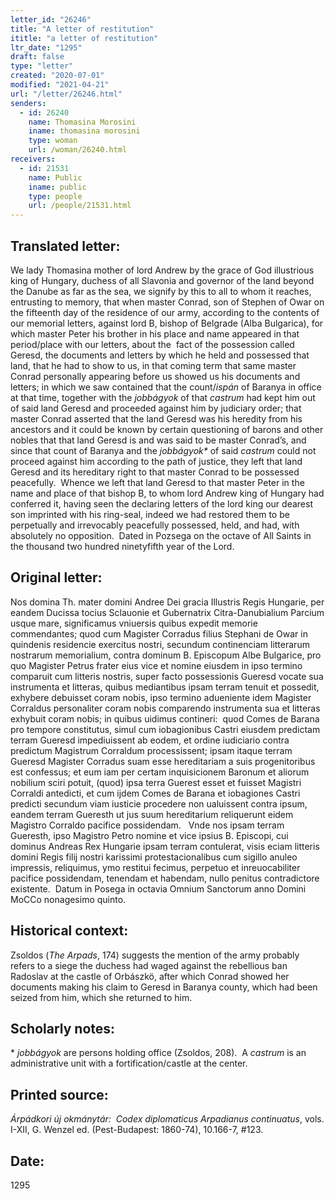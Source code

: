 ```yaml
---
letter_id: "26246"
title: "A letter of restitution"
ititle: "a letter of restitution"
ltr_date: "1295"
draft: false
type: "letter"
created: "2020-07-01"
modified: "2021-04-21"
url: "/letter/26246.html"
senders:
  - id: 26240
    name: Thomasina Morosini
    iname: thomasina morosini
    type: woman
    url: /woman/26240.html
receivers:
  - id: 21531
    name: Public
    iname: public
    type: people
    url: /people/21531.html
---
```

<h2> Translated letter:</h2><p>We lady Thomasina mother of lord Andrew by the grace of God illustrious king of Hungary, duchess of all Slavonia and governor of the land beyond the Danube as far as the sea, we signify by this to all to whom it reaches, entrusting to memory, that when master Conrad, son of Stephen of Owar on the fifteenth day of the residence of our army, according to the contents of our memorial letters, against lord B, bishop of Belgrade (Alba Bulgarica), for which master Peter his brother in his place and name appeared in that period/place with our letters, about the&nbsp; fact of the possession called Geresd, the documents and letters by which he held and possessed that land, that he had to show to us, in that coming term that same master Conrad personally appearing before us showed us his documents and letters; in which we saw contained that the count/<i>ispán</i> of Baranya in office at that time, together with the <i>jobbágyok</i> of that <em>castrum</em> had kept him out of said land Geresd and proceeded against him by judiciary order; that master Conrad asserted that the land Geresd was his heredity from his ancestors and it could be known by certain questioning of barons and other nobles that that land Geresd is and was said to be master Conrad’s, and since that count of Baranya and the <i>jobbágyok*&nbsp;</i>of said <em>castrum</em> could not proceed against him according to the path of justice, they left that land Geresd and its hereditary right to that master Conrad to be possessed peacefully.&nbsp; Whence we left that land Geresd to that master Peter in the name and place of that bishop B, to whom lord Andrew king of Hungary had conferred it, having seen the declaring letters of the lord king our dearest son imprinted with his ring-seal, indeed we had restored them to be perpetually and irrevocably peacefully possessed, held, and had, with absolutely no opposition.&nbsp; Dated in Pozsega on the octave of All Saints in the thousand two hundred ninetyfifth year of the Lord.</p><h2 class="mt-4"> Original letter:</h2><p>Nos domina Th. mater domini Andree Dei gracia Illustris Regis Hungarie, per eandem Ducissa tocius Sclauonie et Gubernatrix Citra-Danubialium Parcium usque mare, significamus vniuersis quibus expedit memorie commendantes; quod cum Magister Corradus filius Stephani de Owar in quindenis residencie exercitus nostri, secundum continenciam litterarum nostrarum memorialium, contra dominum B. Episcopum Albe Bulgarice, pro quo Magister Petrus frater eius vice et nomine eiusdem in ipso termino comparuit cum litteris nostris, super facto possessionis Gueresd vocate sua instrumenta et litteras, quibus mediantibus ipsam terram tenuit et possedit, exhybere debuisset coram nobis, ipso termino adueniente idem Magister Corraldus personaliter coram nobis comparendo instrumenta sua et litteras exhybuit coram nobis; in quibus uidimus contineri:&nbsp; quod Comes de Barana pro tempore constitutus, simul cum iobagionibus Castri eiusdem predictam terram Gueresd impediuissent ab eodem, et ordine iudiciario contra predictum Magistrum Corraldum processissent; ipsam itaque terram Gueresd Magister Corradus suam esse hereditariam a suis progenitoribus est confessus; et eum iam per certam inquisicionem Baronum et aliorum nobilium sciri potuit, (quod) ipsa terra Guerest esset et fuisset Magistri Corraldi antedicti, et cum ijdem Comes de Barana et iobagiones Castri predicti secundum viam iusticie procedere non ualuissent contra ipsum, eandem terram Gueresth ut jus suum hereditarium reliquerunt eidem Magistro Corraldo pacifice possidendam.&nbsp;&nbsp; Vnde nos ipsam terram Gueresth, ipso Magistro Petro nomine et vice ipsius B. Episcopi, cui dominus Andreas Rex Hungarie ipsam terram contulerat, visis eciam litteris domini Regis filij nostri karissimi protestacionalibus cum sigillo anuleo impressis, reliquimus, ymo restitui fecimus, perpetuo et inreuocabiliter pacifice possidendam, tenendam et habendam, nullo penitus contradictore existente.&nbsp; Datum in Posega in octavia Omnium Sanctorum anno Domini MoCCo nonagesimo quinto.</p><h2 class="mt-4"> Historical context:</h2><p>Zsoldos (<em>The Arpads</em>, 174) suggests the mention of the army probably refers to a siege the duchess had waged against the rebellious ban Radoslav at the castle of Orbászkö, after which Conrad showed her documents making his claim to Geresd in Baranya county, which had been seized from him, which she returned to him.&nbsp;</p><h2 class="mt-4"> Scholarly notes:</h2><p>*&nbsp;<i>jobbágyok </i>are persons holding office (Zsoldos, 208).&nbsp; A <em>castrum</em> is an administrative unit with a fortification/castle at the center.</p><h2 class="mt-4"> Printed source:</h2><p><i>Árpádkori új okmánytár:&nbsp; Codex diplomaticus Arpadianus continuatus</i>, vols. I-XII, G. Wenzel ed. (Pest-Budapest: 1860-74), 10.166-7, #123.</p><h2 class="mt-4"> Date:</h2>1295